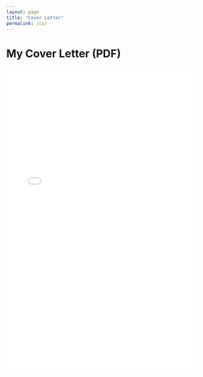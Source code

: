 ```yaml
---
layout: page
title: "Cover Letter"
permalink: /cv/
---
```


# My Cover Letter (PDF)

<iframe src="/data/Murphy_CoverLetter.pdf" width="100%" height="800px" style="border: none;">
  This browser does not support PDFs. Please download the file:
  <a href="/data/Murphy_CoverLetter.pdf">Download PDF</a>
</iframe>

